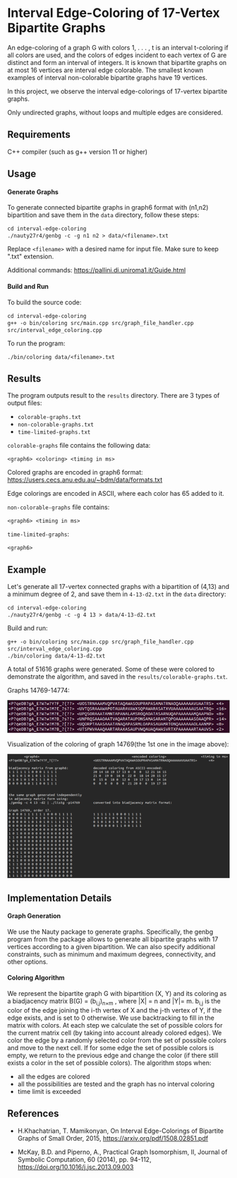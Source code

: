 # __Interval Edge-Coloring of 17-Vertex Bipartite Graphs__

An edge-coloring of a graph G with colors 1, . . . , t is an interval t-coloring if all colors are used, and the colors of
edges incident to each vertex of G are distinct and form an interval of integers. 
It is known that bipartite graphs on at most 16 vertices are interval edge colorable.
The smallest known examples of interval non-colorable bipartite graphs have 19 vertices. 

In this project, we observe the interval edge-colorings of 17-vertex bipartite graphs.

Only undirected graphs, without loops and multiple edges are considered.


## __Requirements__
 C++ compiler (such as g++ version 11 or higher)

## __Usage__
#### __Generate Graphs__

To generate connected bipartite graphs in graph6 format with (n1,n2) bipartition and save them in the `data` directory, follow these steps:

```
cd interval-edge-coloring
./nauty27r4/genbg -c -g n1 n2 > data/<filename>.txt
```
Replace `<filename>` with a desired name for input file. Make sure to keep ".txt" extension.

Additional commands: https://pallini.di.uniroma1.it/Guide.html


#### __Build and Run__
To build the source code:
```
cd interval-edge-coloring
g++ -o bin/coloring src/main.cpp src/graph_file_handler.cpp src/interval_edge_coloring.cpp
```

To run the program:
```
./bin/coloring data/<filename>.txt
```

## __Results__

The program outputs result to the `results` directory. 
There are 3 types of output files:
* `colorable-graphs.txt`
* `non-colorable-graphs.txt`
* `time-limited-graphs.txt`


`colorable-graphs` file contains the following data:
```
<graph6> <coloring> <timing in ms>
```
Colored graphs are encoded in graph6 format: https://users.cecs.anu.edu.au/~bdm/data/formats.txt

Edge colorings are encoded in ASCII, where each color has 65 added to it.

`non-colorable-graphs` file contains:
```
<graph6> <timing in ms>
```
`time-limited-graphs`:
```
<graph6>
```

## __Example__
Let's generate all 17-vertex connected graphs with a bipartition of (4,13) and a minimum degree of 2, and save them in `4-13-d2.txt` in the `data` directory:

```
cd interval-edge-coloring
./nauty27r4/genbg -c -g 4 13 > data/4-13-d2.txt

```

Build and run:

```
g++ -o bin/coloring src/main.cpp src/graph_file_handler.cpp src/interval_edge_coloring.cpp
./bin/coloring data/4-13-d2.txt 
```
A total of 51616 graphs were generated. 
Some of these were colored to demonstrate the algorithm, and saved in the `results/colorable-graphs.txt`.

Graphs 14769-14774:

![colorings](images/4-13-d2.png)

Visualization of the coloring of graph 14769(the 1st one in the image above):

![coloring](images/visualize-coloring.png)



## __Implementation Details__

#### __Graph Generation__
We use the Nauty package to generate graphs.
Specifically, the genbg program from the package allows to generate all bipartite graphs with 17 vertices according to a given bipartition. We can also specify additional constraints, such as minimum and maximum degrees, connectivity, and other options.

#### __Coloring Algorithm__

We represent the bipartite graph G with bipartition (X, Y) and its coloring as a biadjacency matrix B(G) = (b<sub>i,j</sub>)<sub>n×m</sub> , where |X| = n and |Y|= m. b<sub>i,j</sub> is the color of the edge joining the i-th vertex of X and the j-th vertex of Y, if the edge exists, and is set to 0 otherwise. We use backtracking to fill in the matrix with colors. At each step we calculate the set of possible colors for the current matrix cell (by taking into account already colored edges). We color the edge by a randomly selected color from the set of possible colors and move to the next cell. If for some edge the set of possible colors is empty, we return to the previous edge and change the color (if there still exists a color in the set of possible colors). 
The algorithm stops when:
* all the edges are colored
* all the possibilities are tested and the graph has no interval coloring
* time limit is exceeded

## __References__

* H.Khachatrian, T. Mamikonyan, On Interval Edge-Colorings of Bipartite Graphs of Small Order, 2015, 
https://arxiv.org/pdf/1508.02851.pdf

* McKay, B.D. and Piperno, A., Practical Graph Isomorphism, II,
Journal of Symbolic Computation, 60 (2014), pp. 94-112, https://doi.org/10.1016/j.jsc.2013.09.003
